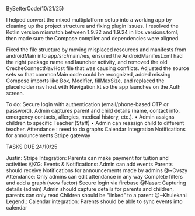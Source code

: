 ByBetterCode(10/21/25)

I helped convert the mixed multiplatform setup into a working app by cleaning up the project structure and fixing plugin issues. I  resolved the Kotlin version mismatch between 1.9.22 and 1.9.24 in libs.versions.toml, then made sure the Compose compiler and dependencies were aligned. 

Fixed the file structure by moving misplaced resources and manifests from androidMain into app/src/main/res, ensured the AndroidManifest.xml had the right package name and launcher activity, and removed the old CrecheConnectNavHost file that was causing conflicts.
Adjusted the source sets so that commonMain code could be recognized, added missing Compose imports like Box, Modifier, fillMaxSize, and replaced the placeholder nav host with Navigation.kt so the app launches on the Auth screen.

To do:
Secure login with authentication (email/phone-based OTP or password).
Admin captures parent and child details (name, contact info, emergency contacts, allergies, medical history, etc.).
•	Admin assigns children to specific Teacher (Staff)
•	Admin can reassign child to different teacher.
Attendance : need to do graphs
Calendar Integration
Notifications for announcements 
Stripe gateway

TASKS DUE 24/10/25

Justin:
Stripe Integration:
 Parents can make payment for tuition and activities
@ZG:
Events & Notifications:
 Admin can add events
 Parents should receive Notifications for announcements made by admins
@~Cvszy 
Attendance:
 Only admins can edit attendance in any way
 Complete filters and add a graph (wow factor)
 Secure login via firebase 
@Nasar:
Capturing details (admin)
 Admin should capture details for parents and children, parents can only read
 Children should be "linked" to a parent
@~Khulekani Legend.:
Calendar integration:
Parents should be able to sync events into calendar
